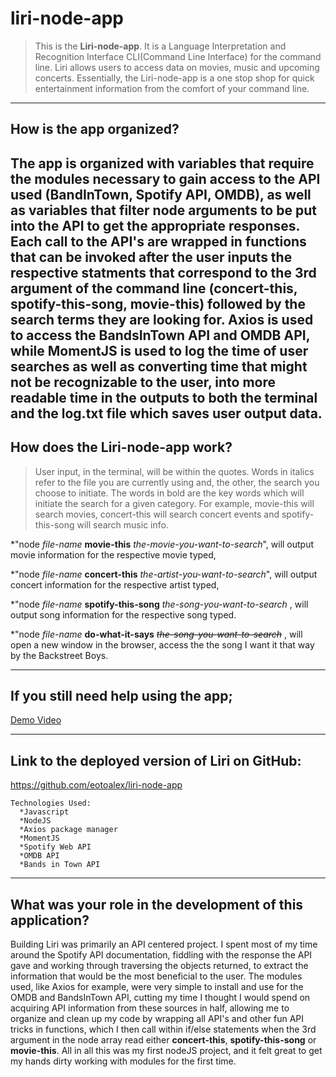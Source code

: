 # liri-node-app
>This is the __Liri-node-app__. It is a Language Interpretation and Recognition Interface CLI(Command Line Interface) for the command line. 
Liri allows users to access data on movies, music and upcoming concerts. Essentially, the Liri-node-app is a one stop shop for quick entertainment information from the comfort of your command line.
---
## How is the app organized?

The app is organized with variables that require the modules necessary to gain access to the API used __(BandInTown, Spotify API, OMDB)__, as well as variables that filter node arguments to be put into the API to get the appropriate responses. Each call to the API's are wrapped in functions that can be invoked after the user inputs the respective statments that correspond to the 3rd argument of the command line __(concert-this, spotify-this-song, movie-this)__ followed by the search terms they are looking for. Axios is used to access the BandsInTown API and OMDB API, while
MomentJS is used to log the time of user searches as well as converting time that might not be recognizable to the user, into more readable time in the outputs to both the terminal and the log.txt file which saves user output data.
---
## How does the Liri-node-app work?

>User input, in the terminal, will be within the quotes.
>Words in italics refer to the file you are currently using and, the other, the search you choose to initiate.
>The words in bold are the key words which will initiate the search for a given category. For example, movie-this will search movies, concert-this will search concert events and spotify-this-song will search music info.

*"node  _file-name_  __movie-this__  _the-movie-you-want-to-search_", will output movie information for the respective movie typed,

*"node  _file-name_  __concert-this__  _the-artist-you-want-to-search_", will output concert information for the respective artist typed,

*"node  _file-name_  __spotify-this-song__  _the-song-you-want-to-search_ , will output song information for the respective song typed.

*"node  _file-name_  __do-what-it-says__  ~~_the-song-you-want-to-search_~~ , will open a new window in the browser, access the the song I want it that way by the Backstreet Boys.
___ 

## If you still need help using the app;

[Demo Video](https://youtu.be/Tdmc4VwTPE0)

___
## Link to the deployed version of Liri on GitHub:
   https://github.com/eotoalex/liri-node-app

    Technologies Used:
      *Javascript
      *NodeJS
      *Axios package manager
      *MomentJS
      *Spotify Web API
      *OMDB API
      *Bands in Town API

___
## What was your role in the development of this application?
Building Liri was primarily an API centered project. I spent most of my time around the Spotify API documentation, fiddling with the response the API gave and working through traversing the objects returned, to extract the information that would be the most beneficial to the user. The modules used, like Axios for example, were very simple to install and use for the OMDB and BandsInTown API, cutting my time I thought I would spend on acquiring API information from these sources in half, allowing me to organize and clean up my code by wrapping all API's and other fun API tricks in functions, which I then call within if/else statements when the 3rd argument in the node array read either __concert-this__, __spotify-this-song__ or __movie-this__. 
All in all this was my first nodeJS project, and it felt great to get my hands dirty working with modules for the first time.




  
